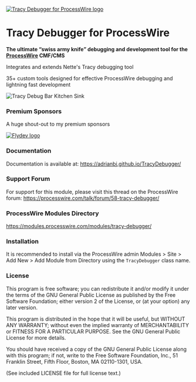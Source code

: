 [![Tracy Debugger for ProcessWire logo](https://adrianbj.github.io/TracyDebugger/img/icon.svg)](https://adrianbj.github.io/TracyDebugger/)

# Tracy Debugger for ProcessWire

**The ultimate “swiss army knife” debugging and development tool for the [ProcessWire](https://processwire.com/) CMF/CMS**

Integrates and extends Nette's Tracy debugging tool

35+ custom tools designed for effective ProcessWire debugging and lightning fast development

![Tracy Debug Bar Kitchen Sink](https://adrianbj.github.io/TracyDebugger/img/debug-bar-kitchen-sink.png "Tracy Debug Bar")

### Premium Sponsors

A huge shout-out to my premium sponsors

[![Flydev logo](https://avatars.githubusercontent.com/u/11658616?v=4 "Flydev")](https://github.com/flydev-fr)

### Documentation
Documentation is available at: https://adrianbj.github.io/TracyDebugger/

### Support Forum
For support for this module, please visit this thread on the ProcessWire forum: https://processwire.com/talk/forum/58-tracy-debugger/

### ProcessWire Modules Directory
https://modules.processwire.com/modules/tracy-debugger/

### Installation

It is recommended to install via the ProcessWire admin Modules > Site > Add New > Add Module from Directory using the `TracyDebugger` class name.

### License
This program is free software; you can redistribute it and/or
modify it under the terms of the GNU General Public License
as published by the Free Software Foundation; either version 2
of the License, or (at your option) any later version.

This program is distributed in the hope that it will be useful,
but WITHOUT ANY WARRANTY; without even the implied warranty of
MERCHANTABILITY or FITNESS FOR A PARTICULAR PURPOSE.  See the
GNU General Public License for more details.

You should have received a copy of the GNU General Public License
along with this program; if not, write to the Free Software
Foundation, Inc., 51 Franklin Street, Fifth Floor, Boston, MA  02110-1301, USA.

(See included LICENSE file for full license text.)
